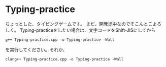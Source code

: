 # Typing-practice
ちょっとした、タイピングゲームです。
まだ、開発途中なのでそこんとこよろしく。
Typing-practiceをしたい場合は、文字コードをShift-JISにしてから
```
g++ Typing-practice.cpp -o Typing-practice -Wall
```
を実行してください。それか、
```
clang++ Typing-practice.cpp -o Typing-practice -Wall
